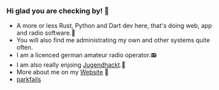### Hi glad you are checking by! 💬

- A more or less Rust, Python and Dart dev here, that's doing web, app and radio software.🐍
- You will also find me administrating my own and other systems quite often.
- I am a licenced german amateur radio operator.📻
- I am also really enjoing [Jugendhackt](https://jugendhackt.org/).🦙
- More about me on my [Website](https://nereid.space) 🎉
- [parkfails](https://parkfails.de)

<!--
**Konradrundfunk/konradrundfunk** is a ✨ _special_ ✨ repository because its `README.md` (this file) appears on your GitHub profile.

Here are some ideas to get you started:

- 🔭 I’m currently working on ...
- 🌱 I’m currently learning ...
- 👯 I’m looking to collaborate on ...
- 🤔 I’m looking for help with ...
- 💬 Ask me about ...
- 📫 How to reach me: ...
- 😄 Pronouns: ...
- ⚡ Fun fact: ...
-->
